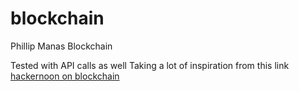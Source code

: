 # blockchain

Phillip Manas Blockchain


Tested with API calls as well
Taking a lot of inspiration from this link
[hackernoon on blockchain](https://hackernoon.com/learn-blockchains-by-building-one-117428612f46)
